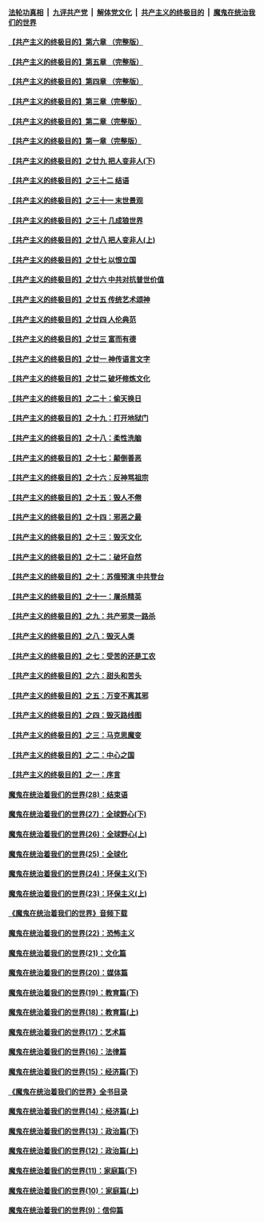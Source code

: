 ####  [法轮功真相](../../../../basic/blob/master/README.md?t=10090452) &nbsp;|&nbsp; [九评共产党](../../../../9ping.md/blob/master/README.md?t=10090452) &nbsp;|&nbsp; [解体党文化](../../../../jtdwh.md/blob/master/README.md?t=10090452)  &nbsp;|&nbsp; [共产主义的终极目的](../../../../gczydzjmd.md/blob/master/README.md?t=10090452) &nbsp;|&nbsp; [魔鬼在统治我们的世界](../../../../mgztzwmdsj.md/blob/master/README.md?t=10090452) 

#### [【共产主义的终极目的】第六章 （完整版）](../pages/nsc422/n11428913.md?t=10090452) 

#### [【共产主义的终极目的】第五章 （完整版）](../pages/nsc422/n11428912.md?t=10090452) 

#### [【共产主义的终极目的】第四章 （完整版）](../pages/nsc422/n11428907.md?t=10090452) 

#### [【共产主义的终极目的】第三章（完整版）](../pages/nsc422/n11428848.md?t=10090452) 

#### [【共产主义的终极目的】第二章（完整版）](../pages/nsc422/n11428831.md?t=10090452) 

#### [【共产主义的终极目的】第一章（完整版）](../pages/nsc422/n11417651.md?t=10090452) 

#### [【共产主义的终极目的】之廿九 把人变非人(下)](../pages/nsc422/n11344140.md?t=10090452) 

#### [【共产主义的终极目的】之三十二 结语](../pages/nsc422/n11360535.md?t=10090452) 

#### [【共产主义的终极目的】之三十一 末世景观](../pages/nsc422/n11351129.md?t=10090452) 

#### [【共产主义的终极目的】之三十 几成狼世界](../pages/nsc422/n11348280.md?t=10090452) 

#### [【共产主义的终极目的】之廿八 把人变非人(上)](../pages/nsc422/n11340492.md?t=10090452) 

#### [【共产主义的终极目的】之廿七 以恨立国](../pages/nsc422/n11336944.md?t=10090452) 

#### [【共产主义的终极目的】之廿六 中共对抗普世价值](../pages/nsc422/n11324785.md?t=10090452) 

#### [【共产主义的终极目的】之廿五 传统艺术颂神](../pages/nsc422/n11296396.md?t=10090452) 

#### [【共产主义的终极目的】之廿四 人伦典范](../pages/nsc422/n11296397.md?t=10090452) 

#### [【共产主义的终极目的】之廿三 富而有德](../pages/nsc422/n11283598.md?t=10090452) 

#### [【共产主义的终极目的】之廿一 神传语言文字](../pages/nsc422/n11263265.md?t=10090452) 

#### [【共产主义的终极目的】之廿二 破坏修炼文化](../pages/nsc422/n11245728.md?t=10090452) 

#### [【共产主义的终极目的】之二十：偷天换日](../pages/nsc422/n11238846.md?t=10090452) 

#### [【共产主义的终极目的】之十九：打开地狱门](../pages/nsc422/n11206376.md?t=10090452) 

#### [【共产主义的终极目的】之十八：柔性洗脑](../pages/nsc422/n11199994.md?t=10090452) 

#### [【共产主义的终极目的】之十七：颠倒善恶](../pages/nsc422/n11179782.md?t=10090452) 

#### [【共产主义的终极目的】之十六：反神骂祖宗](../pages/nsc422/n11166798.md?t=10090452) 

#### [【共产主义的终极目的】之十五：毁人不倦](../pages/nsc422/n11166792.md?t=10090452) 

#### [【共产主义的终极目的】之十四：邪恶之最](../pages/nsc422/n11150249.md?t=10090452) 

#### [【共产主义的终极目的】之十三：毁灭文化](../pages/nsc422/n11135227.md?t=10090452) 

#### [【共产主义的终极目的】之十二：破坏自然](../pages/nsc422/n11135214.md?t=10090452) 

#### [【共产主义的终极目的】之十：苏俄预演 中共登台](../pages/nsc422/n11118424.md?t=10090452) 

#### [【共产主义的终极目的】之十一：屠杀精英](../pages/nsc422/n11118442.md?t=10090452) 

#### [【共产主义的终极目的】之九：共产邪灵一路杀](../pages/nsc422/n11114139.md?t=10090452) 

#### [【共产主义的终极目的】之八：毁灭人类](../pages/nsc422/n11108503.md?t=10090452) 

#### [【共产主义的终极目的】之七：受苦的还是工农](../pages/nsc422/n11101809.md?t=10090452) 

#### [【共产主义的终极目的】之六：甜头和苦头](../pages/nsc422/n11096971.md?t=10090452) 

#### [【共产主义的终极目的】之五：万变不离其邪](../pages/nsc422/n11091285.md?t=10090452) 

#### [【共产主义的终极目的】之四：毁灭路线图](../pages/nsc422/n11086284.md?t=10090452) 

#### [【共产主义的终极目的】之三：马克思魔变](../pages/nsc422/n11061941.md?t=10090452) 

#### [【共产主义的终极目的】之二：中心之国](../pages/nsc422/n11047728.md?t=10090452) 

#### [【共产主义的终极目的】之一：序言](../pages/nsc422/n11086077.md?t=10090452) 

#### [魔鬼在统治着我们的世界(28)：结束语](../pages/nsc422/n10936246.md?t=10090452) 

#### [魔鬼在统治着我们的世界(27)：全球野心(下)](../pages/nsc422/n10928319.md?t=10090452) 

#### [魔鬼在统治着我们的世界(26)：全球野心(上)](../pages/nsc422/n10900318.md?t=10090452) 

#### [魔鬼在统治着我们的世界(25)：全球化](../pages/nsc422/n10788205.md?t=10090452) 

#### [魔鬼在统治着我们的世界(24)：环保主义(下)](../pages/nsc422/n10695307.md?t=10090452) 

#### [魔鬼在统治着我们的世界(23)：环保主义(上)](../pages/nsc422/n10688613.md?t=10090452) 

#### [《魔鬼在统治着我们的世界》音频下载](../pages/nsc422/n10635553.md?t=10090452) 

#### [魔鬼在统治着我们的世界(22)：恐怖主义](../pages/nsc422/n10614727.md?t=10090452) 

#### [魔鬼在统治着我们的世界(21)：文化篇](../pages/nsc422/n10597706.md?t=10090452) 

#### [魔鬼在统治着我们的世界(20)：媒体篇](../pages/nsc422/n10586579.md?t=10090452) 

#### [魔鬼在统治着我们的世界(19)：教育篇(下)](../pages/nsc422/n10564808.md?t=10090452) 

#### [魔鬼在统治着我们的世界(18)：教育篇(上)](../pages/nsc422/n10526970.md?t=10090452) 

#### [魔鬼在统治着我们的世界(17)：艺术篇](../pages/nsc422/n10499093.md?t=10090452) 

#### [魔鬼在统治着我们的世界(16)：法律篇](../pages/nsc422/n10485969.md?t=10090452) 

#### [魔鬼在统治着我们的世界(15)：经济篇(下)](../pages/nsc422/n10469975.md?t=10090452) 

#### [《魔鬼在统治着我们的世界》全书目录](../pages/nsc422/n10464261.md?t=10090452) 

#### [魔鬼在统治着我们的世界(14)：经济篇(上)](../pages/nsc422/n10457370.md?t=10090452) 

#### [魔鬼在统治着我们的世界(13)：政治篇(下)](../pages/nsc422/n10448270.md?t=10090452) 

#### [魔鬼在统治着我们的世界(12)：政治篇(上)](../pages/nsc422/n10444576.md?t=10090452) 

#### [魔鬼在统治着我们的世界(11)：家庭篇(下)](../pages/nsc422/n10440961.md?t=10090452) 

#### [魔鬼在统治着我们的世界(10)：家庭篇(上)](../pages/nsc422/n10435448.md?t=10090452) 

#### [魔鬼在统治着我们的世界(9)：信仰篇](../pages/nsc422/n10432159.md?t=10090452) 

